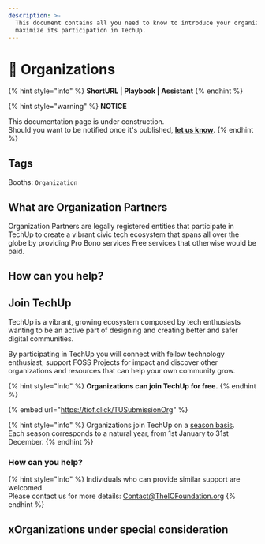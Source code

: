 ```yaml
---
description: >-
  This document contains all you need to know to introduce your organization and
  maximize its participation in TechUp.
---
```


# 🚧 Organizations

{% hint style="info" %}
**ShortURL | Playbook | Assistant**
{% endhint %}



{% hint style="warning" %}
**NOTICE**

This documentation page is under construction.\
Should you want to be notified once it's published, [**let us know**](https://tiof.click/TIOFTarianUpdatesService).
{% endhint %}



## Tags

Booths: `Organization`

## What are Organization Partners

Organization Partners are legally registered entities that participate in TechUp to create a vibrant civic tech ecosystem that spans all over the globe by providing Pro Bono services Free services that otherwise would be paid.

## How can you help?



## Join TechUp

TechUp is a vibrant, growing ecosystem composed by tech enthusiasts wanting to be an active part of designing and creating better and safer digital communities.

By participating in TechUp you will connect with fellow technology enthusiast, support FOSS Projects for impact and discover other organizations and resources that can help your own community grow.

{% hint style="info" %}
**Organizations can join TechUp for free.**
{% endhint %}

{% embed url="https://tiof.click/TUSubmissionOrg" %}

{% hint style="info" %}
Organizations join TechUp on a [season basis](../../about/hidden/seasons/).\
Each season corresponds to a natural year, from 1st January to 31st December.
{% endhint %}

### How can you help?





{% hint style="info" %}
Individuals who can provide similar support are welcomed.\
Please contact us for more details: Contact@TheIOFoundation.org
{% endhint %}

## xOrganizations under special consideration



